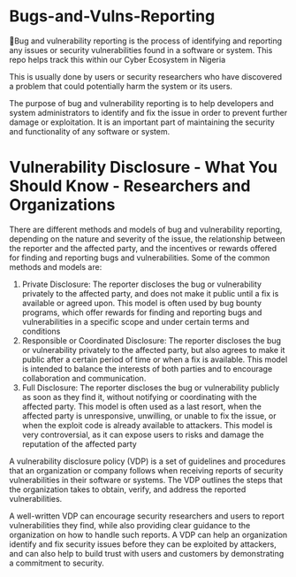 # Bugs-and-Vulns-Reporting
🐞Bug and vulnerability reporting is the process of identifying and reporting any issues or security vulnerabilities found in a software or system. This repo helps track this within our Cyber Ecosystem in Nigeria

This is usually done by users or security researchers who have discovered a problem that could potentially harm the system or its users.

The purpose of bug and vulnerability reporting is to help developers and system administrators to identify and fix the issue in order to prevent further damage or exploitation. It is an important part of maintaining the security and functionality of any software or system.

# Vulnerability Disclosure - What You Should Know - Researchers and Organizations

There are different methods and models of bug and vulnerability reporting, depending on the nature and severity of the issue, the relationship between the reporter and the affected party, and the incentives or rewards offered for finding and reporting bugs and vulnerabilities. Some of the common methods and models are:

1. Private Disclosure: The reporter discloses the bug or vulnerability privately to the affected party, and does not make it public until a fix is available or agreed upon. This model is often used by bug bounty programs, which offer rewards for finding and reporting bugs and vulnerabilities in a specific scope and under certain terms and conditions
2. Responsible or Coordinated Disclosure: The reporter discloses the bug or vulnerability privately to the affected party, but also agrees to make it public after a certain period of time or when a fix is available. This model is intended to balance the interests of both parties and to encourage collaboration and communication.
3. Full Disclosure: The reporter discloses the bug or vulnerability publicly as soon as they find it, without notifying or coordinating with the affected party. This model is often used as a last resort, when the affected party is unresponsive, unwilling, or unable to fix the issue, or when the exploit code is already available to attackers. This model is very controversial, as it can expose users to risks and damage the reputation of the affected party

A vulnerability disclosure policy (VDP) is a set of guidelines and procedures that an organization or company follows when receiving reports of security vulnerabilities in their software or systems. The VDP outlines the steps that the organization takes to obtain, verify, and address the reported vulnerabilities.

A well-written VDP can encourage security researchers and users to report vulnerabilities they find, while also providing clear guidance to the organization on how to handle such reports.
A VDP can help an organization identify and fix security issues before they can be exploited by attackers, and can also help to build trust with users and customers by demonstrating a commitment to security.
